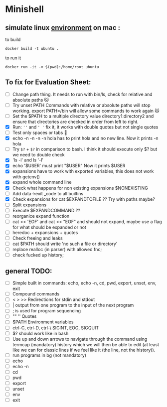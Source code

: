 # Minishell

## simulate linux [environment](https://gist.github.com/CarloCattano/73482a9e846e27165e85dcf32cda91ad) on mac :

to build
```
docker build -t ubuntu .
```

to run it
```
docker run -it -v $(pwd):/home/root ubuntu
```

## To fix for Evaluation Sheet:
- [ ] Change path thing. It needs to run with bin/ls, check for relative and absolute paths  :cat:
- [ ] Try unset PATH Commands with relative or absolute paths will stop working. export PATH=/bin  will allow some commands to work again  :cat:
- [ ] Set the $PATH to a multiple directory value directory1:directory2 and ensure that directories are checked in order from left to right.
- [x] Run: `''` and  `' '` fix it, it works with double quotes but not single quotes
- [ ] Test only spaces or tabs :face_with_peeking_eye:
- [x] echo -n -n -n -n hola has to print hola and no new line. Now it prints -n hola
- [ ] Try `$?` + `$?` in comparison to bash. I think it should execute only $? but we need to double check
- [x] 'ls -l'  and ls '-l'
- [x] echo '$USER' must print "$USER"  Now it prints $USER
- [x] expansions have to work with exported variables, this does not work with getenv()
- [x] expand whole command line
- [x] Check what happens for non existing expansions $NONEXISTING
- [ ] Add data->exit _code to all builtins
- [x] Check expansions for cat $EXPANDTOFILE ?? Try with paths maybe?
- [ ] Split expansions
- [ ] Execute $EXPANDCOMMAND ??
- [ ] reorganice expand function
- [ ] cat << 'EOF' and cat << "EOF"  and should not expand, maybe use a flag for what should be expanded or not
- [ ] heredoc + expansions + quotes
- [ ] Check freeing and leaks
- [ ] cat $PATH should write 'no such a file or directory'
- [ ] replace realloc (in parser) with allowed fnc;
- [ ] check fucked up history;
      
## general TODO:
- [ ] Simple built in commands: echo, echo -n, cd, pwd, export, unset, env, exit
- [ ] Compound commands
- [ ] < > >>  Redirections for stdin and stdout
- [ ] | output from one program to the input of the next program
- [ ] ; is used for program sequencing
- [ ] "" '' Quotes
- [ ] $PATH Environment variables
- [ ] ctrl-C, ctrl-D, ctrl-\  SIGINT, EOG, SIGQUIT
- [ ] $? should work like in bash
- [ ] Use up and down arrows to navigate through the command using termcap (mandatory) history which we will then be able to edit (at least like we can for classic lines if we feel like it (the line, not the history)).
- [ ] run programs in bg (not mandatory)
- [ ] echo
- [ ] echo -n
- [ ] cd
- [ ] pwd
- [ ] export
- [ ] unset
- [ ] env
- [ ] exit
